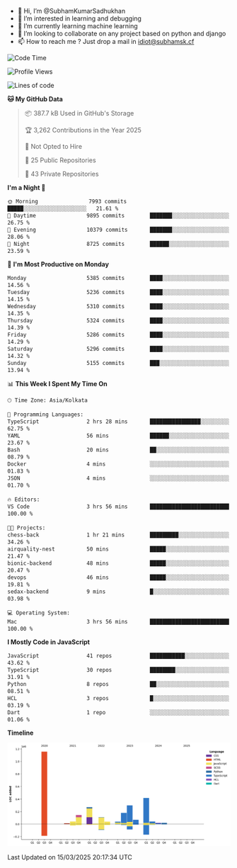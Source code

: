 - 👋 Hi, I’m @SubhamKumarSadhukhan
- 👀 I’m interested in learning and debugging
- 🌱 I’m currently learning machine learning
- 💞️ I’m looking to collaborate on any project based on python and django
- 📫 How to reach me ?
      Just drop a mail in idiot@subhamsk.cf

<!---
SubhamKumarSadhukhan/SubhamKumarSadhukhan is a ✨ special ✨ repository because its `README.md` (this file) appears on your GitHub profile.
You can click the Preview link to take a look at your changes.
--->


<!--START_SECTION:waka-->
![Code Time](http://img.shields.io/badge/Code%20Time-2%2C781%20hrs%2040%20mins-blue)

![Profile Views](http://img.shields.io/badge/Profile%20Views-3-blue)

![Lines of code](https://img.shields.io/badge/From%20Hello%20World%20I%27ve%20Written-2.8%20million%20lines%20of%20code-blue)

**🐱 My GitHub Data** 

> 📦 387.7 kB Used in GitHub's Storage 
 > 
> 🏆 3,262 Contributions in the Year 2025
 > 
> 🚫 Not Opted to Hire
 > 
> 📜 25 Public Repositories 
 > 
> 🔑 43 Private Repositories 
 > 
**I'm a Night 🦉** 

```text
🌞 Morning                7993 commits        █████░░░░░░░░░░░░░░░░░░░░   21.61 % 
🌆 Daytime                9895 commits        ███████░░░░░░░░░░░░░░░░░░   26.75 % 
🌃 Evening                10379 commits       ███████░░░░░░░░░░░░░░░░░░   28.06 % 
🌙 Night                  8725 commits        ██████░░░░░░░░░░░░░░░░░░░   23.59 % 
```
📅 **I'm Most Productive on Monday** 

```text
Monday                   5385 commits        ████░░░░░░░░░░░░░░░░░░░░░   14.56 % 
Tuesday                  5236 commits        ████░░░░░░░░░░░░░░░░░░░░░   14.15 % 
Wednesday                5310 commits        ████░░░░░░░░░░░░░░░░░░░░░   14.35 % 
Thursday                 5324 commits        ████░░░░░░░░░░░░░░░░░░░░░   14.39 % 
Friday                   5286 commits        ████░░░░░░░░░░░░░░░░░░░░░   14.29 % 
Saturday                 5296 commits        ████░░░░░░░░░░░░░░░░░░░░░   14.32 % 
Sunday                   5155 commits        ███░░░░░░░░░░░░░░░░░░░░░░   13.94 % 
```


📊 **This Week I Spent My Time On** 

```text
🕑︎ Time Zone: Asia/Kolkata

💬 Programming Languages: 
TypeScript               2 hrs 28 mins       ████████████████░░░░░░░░░   62.75 % 
YAML                     56 mins             ██████░░░░░░░░░░░░░░░░░░░   23.67 % 
Bash                     20 mins             ██░░░░░░░░░░░░░░░░░░░░░░░   08.79 % 
Docker                   4 mins              ░░░░░░░░░░░░░░░░░░░░░░░░░   01.83 % 
JSON                     4 mins              ░░░░░░░░░░░░░░░░░░░░░░░░░   01.70 % 

🔥 Editors: 
VS Code                  3 hrs 56 mins       █████████████████████████   100.00 % 

🐱‍💻 Projects: 
chess-back               1 hr 21 mins        █████████░░░░░░░░░░░░░░░░   34.26 % 
airquality-nest          50 mins             █████░░░░░░░░░░░░░░░░░░░░   21.47 % 
bionic-backend           48 mins             █████░░░░░░░░░░░░░░░░░░░░   20.47 % 
devops                   46 mins             █████░░░░░░░░░░░░░░░░░░░░   19.81 % 
sedax-backend            9 mins              █░░░░░░░░░░░░░░░░░░░░░░░░   03.98 % 

💻 Operating System: 
Mac                      3 hrs 56 mins       █████████████████████████   100.00 % 
```

**I Mostly Code in JavaScript** 

```text
JavaScript               41 repos            ███████████░░░░░░░░░░░░░░   43.62 % 
TypeScript               30 repos            ████████░░░░░░░░░░░░░░░░░   31.91 % 
Python                   8 repos             ██░░░░░░░░░░░░░░░░░░░░░░░   08.51 % 
HCL                      3 repos             █░░░░░░░░░░░░░░░░░░░░░░░░   03.19 % 
Dart                     1 repo              ░░░░░░░░░░░░░░░░░░░░░░░░░   01.06 % 
```



**Timeline**

![Lines of Code chart](https://raw.githubusercontent.com/SubhamKumarSadhukhan/SubhamKumarSadhukhan/main/assets/bar_graph.png)


 Last Updated on 15/03/2025 20:17:34 UTC
<!--END_SECTION:waka-->
